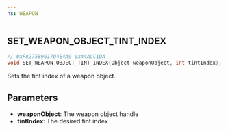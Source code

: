 ```yaml
---
ns: WEAPON
---
```

## SET_WEAPON_OBJECT_TINT_INDEX

```c
// 0xF827589017D4E4A9 0x44ACC1DA
void SET_WEAPON_OBJECT_TINT_INDEX(Object weaponObject, int tintIndex);
```

Sets the tint index of a weapon object.

## Parameters
* **weaponObject**: The weapon object handle
* **tintIndex**: The desired tint index

